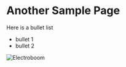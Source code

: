 # Another Sample Page

Here is a bullet list

* bullet 1
* bullet 2

![Electroboom](https://user-images.githubusercontent.com/50760816/124202951-764f8200-da90-11eb-91ab-26f55d2d3c79.png)
